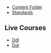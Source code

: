 - [Content Folder](https://github.com/enkidevs/curriculum/tree/master/sql)
- [Standards](https://github.com/enkidevs/curriculum/tree/master/sql)

## Live Courses
- [Ddl](https://github.com/enkidevs/curriculum/tree/master/sql/ddl)
- [Dql](https://github.com/enkidevs/curriculum/tree/master/sql/dql)
